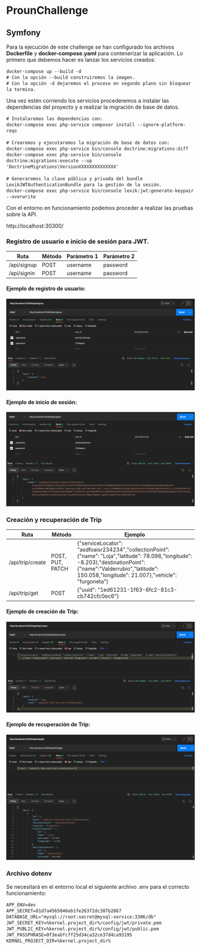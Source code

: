 # ProunChallenge

## Symfony

Para la ejecución de este challenge se han configurado los archivos **Dockerfile** y **docker-compose.yaml** para contenerizar la aplicación.
Lo primero que debemos hacer es lanzar los servicios creados:

```shell
docker-compose up --build -d 
# Con la opción --build construiremos la imagen. 
# Con la opción -d dejaremos el proceso en segundo plano sin bloquear la termina.
```

Una vez estén corriendo los servicios procederemos a instalar las dependencias del proyecto y a realizar la migración de base de datos.

```shell
# Instalaremos las dependencias con:
docker-compose exec php-service composer install --ignore-platform-reqs

# Crearemos y ejecutaremos la migración de base de datos con:
docker-compose exec php-service bin/console doctrine:migrations:diff
docker-compose exec php-service bin/console doctrine:migrations:execute --up 'DoctrineMigrations\VersionXXXXXXXXXXXXXX'

# Generaremos la clave pública y privada del bundle LexikJWTAuthenticationBundle para la gestión de la sesión.
docker-compose exec php-service bin/console lexik:jwt:generate-keypair --overwrite
```

Con el entorno en funcionamiento podemos proceder a realizar las pruebas sobre la API.

http://localhost:30300/

### Registro de usuario e inicio de sesión para JWT.

| Ruta | Método | Parámetro 1  | Parámetro 2 |
|---|---|---|---|
| /api/signup | POST | username | password |
| /api/signin | POST | username | password |

#### Ejemplo de registro de usuario:
![Ejemplo de registro de usuario](images/img.png)

#### Ejemplo de inicio de sesión:
![Ejemplo de inicio de sesión](images/img_2.png)

### Creación y recuperación de Trip

| Ruta | Método | Ejemplo |
|---|---|---|
| /api/trip/create | POST, PUT, PATCH | {"serviceLocator": "asdfoaisr234234","collectionPoint": {"name": "Loja","latitude": 78.098,"longitude": -8.203},"destinationPoint": {"name":"Valderrubio","latitude": 150.058,"longitude": 21.007},"vehicle": "furgoneta"} |
| /api/trip/get | POST | {"uuid": "1ed61231-1f63-6fc2-81c3-cb742cfc0ec6"} |

#### Ejemplo de creación de Trip:
![Ejemplo de creación de Trip](images/img_3.png)

#### Ejemplo de recuperación de Trip:
![Ejemplo de recuperación de Trip](images/img_4.png)

### Archivo dotenv

Se necesitará en el entorno local el siguiente archivo .env para el correcto funcionamiento:

```dotenv
APP_ENV=dev
APP_SECRET=81d7a4565046eb1fe263f2dc387b2867
DATABASE_URL="mysql://root:secret@mysql-service:3306/db"
JWT_SECRET_KEY=%kernel.project_dir%/config/jwt/private.pem
JWT_PUBLIC_KEY=%kernel.project_dir%/config/jwt/public.pem
JWT_PASSPHRASE=0f3eabfcff25d34ca32ce37d4ca93195
KERNEL_PROJECT_DIR=%kernel.project_dir%
```